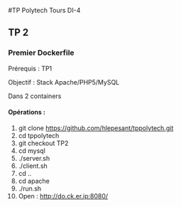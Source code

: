 #TP Polytech Tours DI-4


## TP 2

### Premier Dockerfile

Prérequis : TP1

Objectif : Stack Apache/PHP5/MySQL

Dans 2 containers

#### Opérations :

1. git clone https://github.com/hlepesant/tppolytech.git
1. cd tppolytech
1. git checkout TP2
1. cd mysql
1. ./server.sh
1. ./client.sh
1. cd ..
1. cd apache
1. ./run.sh
1. Open : http://do.ck.er.ip:8080/
